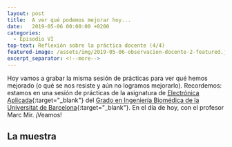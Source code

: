 ```yaml
---
layout: post
title:  A ver qué podemos mejorar hoy...
date:   2019-05-06 00:00:00 +0200
categories:
  - Episodio VI
top-text: Reflexión sobre la práctica docente (4/4)
featured-image: /assets/img/2019-05-06-observacion-docente-2-featured.jpg
excerpt_separator: <!--more-->
---
```


Hoy vamos a grabar la misma sesión de prácticas para ver qué hemos mejorado (o qué se nos resiste y aún no logramos mejorarlo). Recordemos: estamos en una sesión de prácticas de la asignatura de [Electrónica Aplicada](http://grad.ub.edu/grad3/plae/AccesInformePDInfes?curs=2019&assig=363827&ens=TG1074&recurs=pladocent&n2=1&idioma=CAT){:target="_blank"} del [Grado en Ingeniería Biomédica de la Universitat de Barcelona](https://www.ub.edu/portal/web/medicina-ciencies-salut/grau/-/ensenyament/detallEnsenyament/4917593){:target="_blank"}. En el día de hoy, con el profesor Marc Mir. ¡Veamos!

<!--more-->

## La muestra

<style>
  .player-container {
    position: relative;
    padding-bottom: 56.25%; /* 16:9 */
    height: 0;
    margin: 45px 0;
  }
  .player-container iframe {
    position: absolute;
    top: 0;
    left: 0;
    width: 100%;
    height: 100%;
  }
</style>
<div class="player-container">
  <div id="player"></div>
</div>


<script>
  var tag = document.createElement('script');
  var w = 640*2;
  var h = 360*2;

  tag.src = "https://www.youtube.com/iframe_api";
  var firstScriptTag = document.getElementsByTagName('script')[0];
  firstScriptTag.parentNode.insertBefore(tag, firstScriptTag);

  var player;
  function onYouTubeIframeAPIReady() {
    player = new YT.Player('player', {
      height: h,
      width: w,
      videoId: 'MMBK_AXsGYE',
      playerVars: {
        'showinfo': 0
      }
    });
  }
</script>